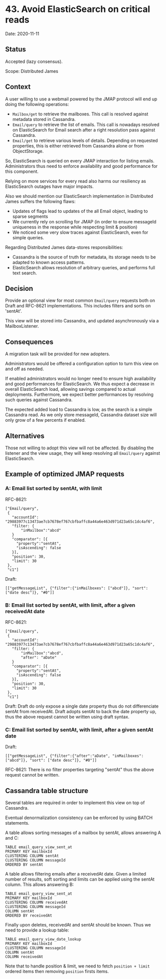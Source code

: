# 43. Avoid ElasticSearch on critical reads

Date: 2020-11-11

## Status

Accepted (lazy consensus).

Scope: Distributed James

## Context

A user willing to use a webmail powered by the JMAP protocol will end up doing the following operations:
 - `Mailbox/get` to retrieve the mailboxes. This call is resolved against metadata stored in Cassandra.
 - `Email/query` to retrieve the list of emails. This call is nowadays resolved on ElasticSearch for Email search after
 a right resolution pass against Cassandra.
 - `Email/get` to retrieve various levels of details. Depending on requested properties, this is either
 retrieved from Cassandra alone or from ObjectStorage.

So, ElasticSearch is queried on every JMAP interaction for listing emails. Administrators thus need to enforce availability and good performance
for this component.

Relying on more services for every read also harms our resiliency as ElasticSearch outages have major impacts.

Also we should mention our ElasticSearch implementation in Distributed James suffers the following flaws:
 - Updates of flags lead to updates of the all Email object, leading to sparse segments
 - We currently rely on scrolling for JMAP (in order to ensure messageId uniqueness in the response while respecting limit & position)
 - We noticed some very slow traces against ElasticSearch, even for simple queries.

Regarding Distributed James data-stores responsibilities:
 - Cassandra is the source of truth for metadata, its storage needs to be adapted to known access patterns.
 - ElasticSearch allows resolution of arbitrary queries, and performs full text search.

## Decision

Provide an optional view for most common `Email/query` requests both on Draft and RFC-8621 implementations.
This includes filters and sorts on 'sentAt'.

This view will be stored into Cassandra, and updated asynchronously via a MailboxListener.

## Consequences

A migration task will be provided for new adopters.

Administrators would be offered a configuration option to turn this view on and off as needed.

If enabled administrators would no longer need to ensure high availability and good performances for ElasticSearch.
We thus expect a decrease in overall ElasticSearch load, allowing savings compared to actual deployments.
Furthermore, we expect better performances by resolving such queries against Cassandra.

The expected added load to Cassandra is low, as the search is a simple Cassandra read. As we only store messageId,
Cassandra dataset size will only grow of a few percents if enabled.

## Alternatives

Those not willing to adopt this view will not be affected. By disabling the listener and the view usage, they will keep
resolving all `Email/query` against ElasticSearch.

## Example of optimized JMAP requests

### A: Email list sorted by sentAt, with limit

RFC-8621:

```
["Email/query",
 {
   "accountId": "29883977c13473ae7cb7678ef767cbfbaffc8a44a6e463d971d23a65c1dc4af6",
   "filter: {
       "inMailbox":"abcd"
   }
   "comparator": [{
     "property":"sentAt",
     "isAscending": false
   }],
   "position": 30,
   "limit": 30
 },
 "c1"]
```

Draft:

```
[["getMessageList", {"filter":{"inMailboxes": ["abcd"]}, "sort": ["date desc"]}, "#0"]]
```

### B: Email list sorted by sentAt, with limit, after a given receivedAt date

RFC-8621:

```
["Email/query",
 {
   "accountId": "29883977c13473ae7cb7678ef767cbfbaffc8a44a6e463d971d23a65c1dc4af6",
   "filter: {
       "inMailbox":"abcd",
       "after": "aDate"
   }
   "comparator": [{
     "property":"sentAt",
     "isAscending": false
   }],
   "position": 30,
   "limit": 30
 },
 "c1"]
```

Draft: Draft do only expose a single date property thus do not differenciate sentAt from receivedAt. Draft adopts sentAt
to back the date property up, thus the above request cannot be written using draft syntax.

### C: Email list sorted by sentAt, with limit, after a given sentAt date

Draft:

```
[["getMessageList", {"filter":{"after":"aDate", "inMailboxes": ["abcd"]}, "sort": ["date desc"]}, "#0"]]
```

RFC-8621: There is no filter properties targeting "sentAt" thus the above request cannot be written.

## Cassandra table structure

Several tables are required in order to implement this view on top of Cassandra.

Eventual denormalization consistency can be enforced by using BATCH statements.

A table allows sorting messages of a mailbox by sentAt, allows answering A and C:

```
TABLE email_query_view_sent_at
PRIMARY KEY mailboxId
CLUSTERING COLUMN sentAt
CLUSTERING COLUMN messageId
ORDERED BY sentAt
```

A table allows filtering emails after a receivedAt date. Given a limited number of results, soft sorting and limits can
be applied using the sentAt column. This allows answering B:

```
TABLE email_query_view_sent_at
PRIMARY KEY mailboxId
CLUSTERING COLUMN receivedAt
CLUSTERING COLUMN messageId
COLUMN sentAt
ORDERED BY receivedAt
```

Finally upon deletes, receivedAt and sentAt should be known. Thus we need to provide a lookup table:

```
TABLE email_query_view_date_lookup
PRIMARY KEY mailboxId
CLUSTERING COLUMN messageId
COLUMN sentAt
COLUMN receivedAt
```

Note that to handle position & limit, we need to fetch `position + limit` ordered items then removing `position` firsts items.

